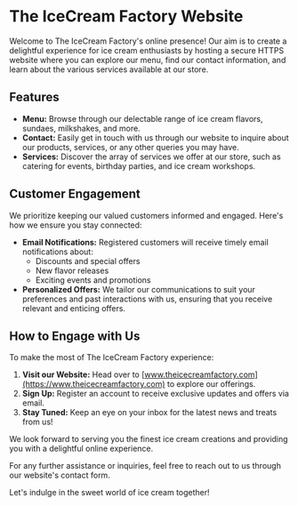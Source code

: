 # The IceCream Factory Website

Welcome to The IceCream Factory's online presence! Our aim is to create a delightful experience for ice cream enthusiasts by hosting a secure HTTPS website where you can explore our menu, find our contact information, and learn about the various services available at our store.

## Features

- **Menu:** Browse through our delectable range of ice cream flavors, sundaes, milkshakes, and more.
- **Contact:** Easily get in touch with us through our website to inquire about our products, services, or any other queries you may have.
- **Services:** Discover the array of services we offer at our store, such as catering for events, birthday parties, and ice cream workshops.

## Customer Engagement

We prioritize keeping our valued customers informed and engaged. Here's how we ensure you stay connected:

- **Email Notifications:** Registered customers will receive timely email notifications about:
  - Discounts and special offers
  - New flavor releases
  - Exciting events and promotions
- **Personalized Offers:** We tailor our communications to suit your preferences and past interactions with us, ensuring that you receive relevant and enticing offers.

## How to Engage with Us

To make the most of The IceCream Factory experience:

1. **Visit our Website:** Head over to [www.theicecreamfactory.com](https://www.theicecreamfactory.com) to explore our offerings.
2. **Sign Up:** Register an account to receive exclusive updates and offers via email.
3. **Stay Tuned:** Keep an eye on your inbox for the latest news and treats from us!

We look forward to serving you the finest ice cream creations and providing you with a delightful online experience.

For any further assistance or inquiries, feel free to reach out to us through our website's contact form.

Let's indulge in the sweet world of ice cream together!
